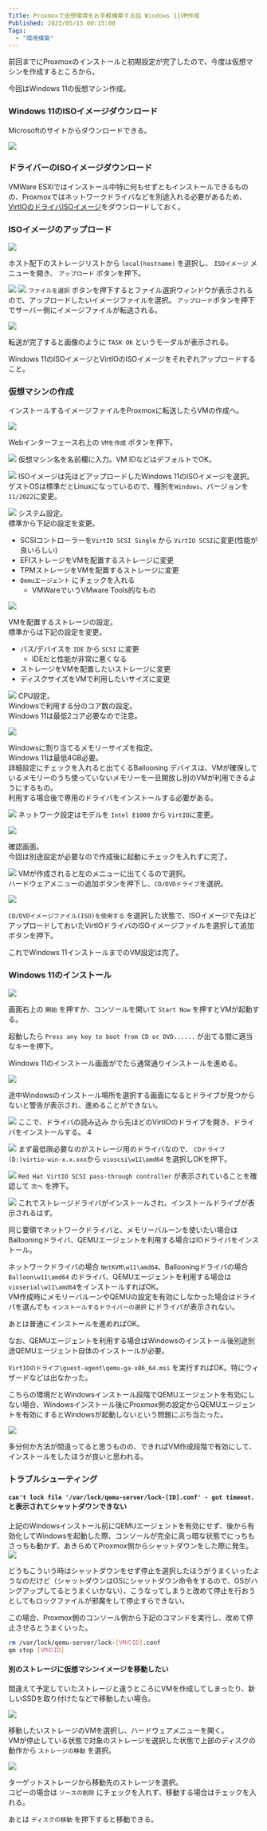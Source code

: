 ```yaml
---
Title: Proxmoxで仮想環境をお手軽構築する話 Windows 11VM作成
Published: 2023/05/15 00:15:00
Tags:
  - "環境構築"
---
```


前回までにProxmoxのインストールと初期設定が完了したので、今度は仮想マシンを作成するところから。  

今回はWindows 11の仮想マシン作成。  

### Windows 11のISOイメージダウンロード

<?# OEmbed "https://www.microsoft.com/ja-jp/software-download/windows11" /?>

Microsoftのサイトからダウンロードできる。  

![](downloadiso.png)

### ドライバーのISOイメージダウンロード  

VMWare ESXiではインストール中特に何もせずともインストールできるものの、Proxmoxではネットワークドライバなどを別途入れる必要があるため、[VirtIOのドライバISOイメージ](https://fedorapeople.org/groups/virt/virtio-win/direct-downloads/stable-virtio/virtio-win.iso)をダウンロードしておく。  



### ISOイメージのアップロード
![](imageupload1.png)

ホスト配下のストレージリストから `local(hostname)` を選択し、 `ISOイメージ` メニューを開き、 `アップロード` ボタンを押下。  

![](imageupload2.png)
![](2023-05-13-20-53-58.png)
`ファイルを選択` ボタンを押下するとファイル選択ウィンドウが表示されるので、アップロードしたいイメージファイルを選択。 `アップロード`ボタンを押下でサーバー側にイメージファイルが転送される。  


![](imageupload3.png)

転送が完了すると画像のように `TASK OK` というモーダルが表示される。  

Windows 11のISOイメージとVirtIOのISOイメージをそれぞれアップロードすること。  

### 仮想マシンの作成  
インストールするイメージファイルをProxmoxに転送したらVMの作成へ。  

![](createvm1.png)

Webインターフェース右上の `VMを作成` ボタンを押下。  

![](createvm2.png)
仮想マシン名を名前欄に入力。VM IDなどはデフォルトでOK。  

![](createvm3.png)
ISOイメージは先ほどアップロードしたWindows 11のISOイメージを選択。  
ゲストOSは標準だとLinuxになっているので、種別を`Windows`、バージョンを `11/2022`に変更。  

![](createvm4.png)
システム設定。  
標準から下記の設定を変更。  
- SCSIコントローラーを`VirtIO SCSI Single` から `VirtIO SCSI`に変更(性能が良いらしい)
- EFIストレージをVMを配置するストレージに変更
- TPMストレージをVMを配置するストレージに変更
- `Qemuエージェント` にチェックを入れる
  - VMWareでいうVMware Tools的なもの

![](createvm5.png)

VMを配置するストレージの設定。  
標準からは下記の設定を変更。  

- バス/デバイスを `IDE` から `SCSI` に変更
  - IDEだと性能が非常に悪くなる
- ストレージをVMを配置したいストレージに変更
- ディスクサイズをVMで利用したいサイズに変更

![](createvm6.png)
CPU設定。  
Windowsで利用する分のコア数の設定。  
Windows 11は最低2コア必要なので注意。  

![](createvm7.png)

Windowsに割り当てるメモリーサイズを指定。  
Windows 11は最低4GB必要。  
詳細設定にチェックを入れると出てくるBallooning デバイスは、VMが確保しているメモリーのうち使っていないメモリーを一旦開放し別のVMが利用できるようにするもの。  
利用する場合後で専用のドライバをインストールする必要がある。  


![](createvm8.png)
ネットワーク設定はモデルを `Intel E1000` から `VirtIO`に変更。  

![](createvm9.png)

確認画面。  
今回は別途設定が必要なので作成後に起動にチェックを入れずに完了。  

![](createvm10.png)
VMが作成されると左のメニューに出てくるので選択。  
ハードウェアメニューの追加ボタンを押下し、`CD/DVDドライブ`を選択。  

![](createvm11.png)

`CD/DVDイメージファイル(ISO)を使用する` を選択した状態で、ISOイメージで先ほどアップロードしておいたVirtIOドライバのISOイメージファイルを選択して追加ボタンを押下。  

これでWindows 11インストールまでのVM設定は完了。  

### Windows 11のインストール  

![](installwindows01.png)

画面右上の `開始` を押すか、コンソールを開いて `Start Now` を押すとVMが起動する。  

起動したら `Press any key to boot from CD or DVD......` が出てる間に適当なキーを押下。  

Windows 11のインストール画面がでたら通常通りインストールを進める。  

![](installwindows02.png)

途中Windowsのインストール場所を選択する画面になるとドライブが見つからないと警告が表示され、進めることができない。  

![](installwindows03.png)
ここで、ドライバの読み込み から先ほどのVirtIOのドライブを開き、ドライバをインストールする。  4

![](installwindows04.png)
まず最低限必要なのがストレージ用のドライバなので、
`CDドライブ(D:)virtio-win-x.x.xxx`から `vioscsi\w11\amd64` を選択しOKを押下。  

![](installwindows05.png)
`Red Hat VirtIO SCSI pass-through controller` が表示されていることを確認して `次へ` を押下。  

![](installwindows06.png)
これでストレージドライバがインストールされ、インストールドライブが表示されるはず。  

同じ要領でネットワークドライバと、メモリーバルーンを使いたい場合はBallooningドライバ、QEMUエージェントを利用する場合はIOドライバをインストール。  

ネットワークドライバの場合 `NetKVM\w11\amd64`、Ballooningドライバの場合 `Balloon\w11\amd64` のドライバ、QEMUエージェントを利用する場合は `vioserial\w11\amd64`をインストールすればOK。  
VM作成時にメモリーバルーンやQEMUの設定を有効にしなかった場合はドライバを選んでも `インストールするドライバーの選択` にドライバが表示されない。  

あとは普通にインストールを進めればOK。  


なお、QEMUエージェントを利用する場合はWindowsのインストール後別途別途QEMUエージェント自体のインストールが必要。  

`VirtIOのドライブ\guest-agent\qemu-ga-x86_64.msi` を実行すればOK。特にウィザードなどは出なかった。  

こちらの環境だとWindowsインストール段階でQEMUエージェントを有効にしない場合、Windowsインストール後にProxmox側の設定からQEMUエージェントを有効にするとWindowsが起動しないという問題にぶち当たった。  

![](qemuagentafter.png)

多分何か方法が間違ってると思うものの、できればVM作成段階で有効にして、インストールをしたほうが良いと思われる。  

### トラブルシューティング 
#### `can't lock file '/var/lock/qemu-server/lock-[ID].conf' - got timeout.` と表示されてシャットダウンできない
上記のWindowsインストール前にQEMUエージェントを有効にせず、後から有効化してWindowsを起動した際、コンソールが完全に真っ暗な状態でにっちもさっちも動かず、あきらめてProxmox側からシャットダウンをした際に発生。  
![](trouble01.png)

どうもこういう時はシャットダウンをせず停止を選択したほうがうまくいったようなのだけど（シャットダウンはOSにシャットダウン命令をするので、OSがハングアップしてるとうまくいかない）、こうなってしまうと改めて停止を行おうとしてもロックファイルが邪魔をして停止すらできない。  

この場合、Proxmox側のコンソール側から下記のコマンドを実行し、改めて停止させるとうまくいった。  

```bash
rm /var/lock/qemu-server/lock-[VMのID].conf
qm stop [VMのID]
```


#### 別のストレージに仮想マシンイメージを移動したい  

間違えて予定していたストレージと違うところにVMを作成してしまったり、新しいSSDを取り付けたなどで移動したい場合。  

![](movestorage01.png)

移動したいストレージのVMを選択し、ハードウェアメニューを開く。  
VMが停止している状態で対象のストレージを選択した状態で上部のディスクの動作から `ストレージの移動` を選択。  

![](movestorage02.png)

ターゲットストレージから移動先のストレージを選択。  
コピーの場合は `ソースの削除` にチェックを入れず、移動する場合はチェックを入れる。  

あとは `ディスクの移動` を押下すると移動できる。  